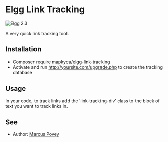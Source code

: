 # Elgg Link Tracking

![Elgg 2.3](https://img.shields.io/badge/Elgg-2.3-orange.svg?style=flat-square)

A very quick link tracking tool.

## Installation

* Composer require mapkyca/elgg-link-tracking
* Activate and run http://yoursite.com/upgrade.php to create the tracking database

## Usage

In your code, to track links add the 'link-tracking-div' class to the block of text you want to track links in.

## See

* Author: [Marcus Povey](https://www.marcus-povey.co.uk)

